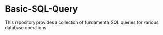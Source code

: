 # Basic-SQL-Query
This repository provides a collection of fundamental SQL queries for various database operations. 


